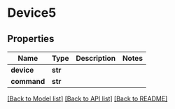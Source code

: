 # Device5

## Properties
Name | Type | Description | Notes
------------ | ------------- | ------------- | -------------
**device** | **str** |  | 
**command** | **str** |  | 

[[Back to Model list]](../README.md#documentation-for-models) [[Back to API list]](../README.md#documentation-for-api-endpoints) [[Back to README]](../README.md)


